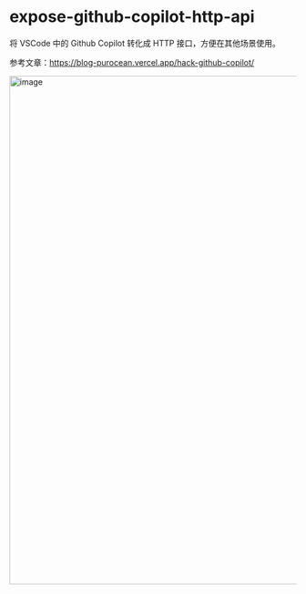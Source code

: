 # expose-github-copilot-http-api

将 VSCode 中的 Github Copilot 转化成 HTTP 接口，方便在其他场景使用。

参考文章：https://blog-purocean.vercel.app/hack-github-copilot/

<img width="893" alt="image" src="https://github.com/purocean/expose-github-copilot-http-api/assets/7115690/ad2c7c5c-eed2-44c2-b90d-9e0715c18aaa">
